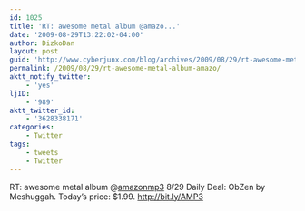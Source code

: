 ```yaml
---
id: 1025
title: 'RT: awesome metal album @amazo...'
date: '2009-08-29T13:22:02-04:00'
author: DizkoDan
layout: post
guid: 'http://www.cyberjunx.com/blog/archives/2009/08/29/rt-awesome-metal-album-amazo/'
permalink: /2009/08/29/rt-awesome-metal-album-amazo/
aktt_notify_twitter:
    - 'yes'
ljID:
    - '989'
aktt_twitter_id:
    - '3628338171'
categories:
    - Twitter
tags:
    - tweets
    - Twitter
---
```


RT: awesome metal album @[amazonmp3](http://twitter.com/amazonmp3) 8/29 Daily Deal: ObZen by Meshuggah. Today’s price: $1.99. <http://bit.ly/AMP3>